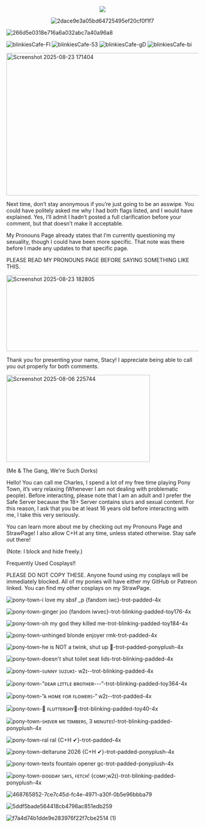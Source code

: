 <p align="center"> <img src="https://komarev.com/ghpvc/?username=charleswasaway&color=blue"> </p>

<p align="center"> <img src="(https://spotify-github-profile.kittinanx.com/api/view?uid=oqhfu5vc1lyvi4oew35ue4ddw&cover_image=true&theme=default&show_offline=true&background_color=1d065b&interchange=false&bar_color=bebec6&bar_color_cover=false)](https://github.com/kittinan/spotify-github-profile)</p>

NOTE ABOUT THE FLAGS:
You will see both the Bisexual and Lesbian flags on my Pronouns Page. This is not because I identify as both at the same time, but because I’m currently questioning my sexuality and trying to figure out which label feels right for me. Having both flags simply represents where I am in my journey and shows the possibilities I’m considering, not a contradiction.

![2dace9e3a05bd64725495ef20cf0f1f7](https://github.com/user-attachments/assets/35c95bdb-67c4-40aa-ba00-5ba95a7eb3ac)

![266d5e0318e716a6a032abc7a40a96a8](https://github.com/user-attachments/assets/0bc2df70-4bef-470f-bbc4-2393f0c485ab)

![blinkiesCafe-Fl](https://github.com/user-attachments/assets/b428dcde-6bf6-4bbd-b1a0-1269110f7c81)
![blinkiesCafe-53](https://github.com/user-attachments/assets/411deb7e-dd5e-4790-8e7b-0a1027ed0531)
![blinkiesCafe-gD](https://github.com/user-attachments/assets/35ed2b83-ec72-4c5d-82d3-90eab1c0d6da)
![blinkiesCafe-bi](https://github.com/user-attachments/assets/dd6c1bec-58a3-4802-adc9-5f5d4a17278f)

<img width="693" height="374" alt="Screenshot 2025-08-23 171404" src="https://github.com/user-attachments/assets/f151d3c0-c094-43a5-9023-62ce21493442" />

Next time, don’t stay anonymous if you’re just going to be an asswipe. You could have politely asked me why I had both flags listed, and I would have explained. Yes, I’ll admit I hadn’t posted a full clarification before your comment, but that doesn’t make it acceptable.

My Pronouns Page already states that I’m currently questioning my sexuality, though I could have been more specific. That note was there before I made any updates to that specific page.

PLEASE READ MY PRONOUNS PAGE BEFORE SAYING SOMETHING LIKE THIS.

<img width="695" height="200" alt="Screenshot 2025-08-23 182805" src="https://github.com/user-attachments/assets/a098b773-8494-4406-a44e-62330a5bf0b1" />

Thank you for presenting your name, Stacy! I appreciate being able to call you out properly for both comments.


<img width="376" height="229" alt="Screenshot 2025-08-06 225744" src="https://github.com/user-attachments/assets/148967e2-4db2-42e8-9cf8-ba2f8072b4f3" />

(Me & The Gang, We're Such Dorks)


Hello! You can call me Charles, I spend a lot of my free time playing Pony Town, it’s very relaxing (Whenever I am not dealing with problematic people). Before interacting, please note that I am an adult and I prefer the Safe Server because the 18+ Server contains slurs and sexual content. For this reason, I ask that you be at least 16 years old before interacting with me, I take this very seriously.

You can learn more about me by checking out my Pronouns Page and StrawPage! I also allow C+H at any time, unless stated otherwise.
Stay safe out there!

(Note: I block and hide freely.)

Frequently Used Cosplays!!

PLEASE DO NOT COPY THESE. Anyone found using my cosplays will be immediately blocked. All of my ponies will have either my GitHub or Patreon linked. You can find my other cosplays on my StrawPage.

![pony-town-i love my sbsf _p {fandom iwc}-trot-padded-4x](https://github.com/user-attachments/assets/4333dda1-034c-4254-bbb9-f37e2616e76e)

![pony-town-ginger joo {fandom iwvec}-trot-blinking-padded-toy176-4x](https://github.com/user-attachments/assets/55212617-f609-4b77-ba81-59a37660354a)

![pony-town-oh my god they killed me-trot-blinking-padded-toy184-4x](https://github.com/user-attachments/assets/8ce0b7e3-8cf6-4534-b094-161fee913f62)

![pony-town-unhinged blonde enjoyer rmk-trot-padded-4x](https://github.com/user-attachments/assets/c91b13e9-40de-46b2-87aa-c51944bbc423)

![pony-town-he is NOT a twink, shut up 🙏-trot-padded-ponyplush-4x](https://github.com/user-attachments/assets/d074fffa-b254-497e-bd73-1720e2d8b20b)

![pony-town-doesn't shut toilet seat lids-trot-blinking-padded-4x](https://github.com/user-attachments/assets/99d3c211-4487-4c8c-b789-6ea977c70a51)

![pony-town-ꜱᴜɴɴʏ ꜱᴜᴢᴜᴋɪ- ᴡ2ɪ--trot-blinking-padded-4x](https://github.com/user-attachments/assets/419af091-b38d-4f38-8760-c3c92b358d23)

![pony-town-”ᴅᴇᴀʀ ʟɪᴛᴛʟᴇ ʙʀᴏᴛʜᴇʀ---”-trot-blinking-padded-toy364-4x](https://github.com/user-attachments/assets/f013abc4-26ee-4fa4-aafd-dae750bb56a5)

![pony-town-”ᴀ ʜᴏᴍᴇ ꜰᴏʀ ꜰʟᴏᴡᴇʀꜱ-” ᴡ2ɪ--trot-padded-4x](https://github.com/user-attachments/assets/00ae71fc-b133-4ab6-8daa-593922f02b05)

![pony-town-🦋 ꜰʟᴜᴛᴛᴇʀꜱʜʏ🦋-trot-blinking-padded-toy40-4x](https://github.com/user-attachments/assets/b8401195-56dc-4008-844e-5a28e3b79b3b)

![pony-town-ꜱʜɪᴠᴇʀ ᴍᴇ ᴛɪᴍʙᴇʀꜱ, 3 ᴍɪɴᴜᴛᴇꜱ!-trot-blinking-padded-ponyplush-4x](https://github.com/user-attachments/assets/609feb7a-1914-463e-81fe-99ff35e93775)

![pony-town-ral ral {C+H ✔}-trot-padded-4x](https://github.com/user-attachments/assets/c02fce34-5a2d-4bbf-b9cd-e660a8146e70)

![pony-town-deltarune 2026 {C+H ✔}-trot-padded-ponyplush-4x](https://github.com/user-attachments/assets/bc5803c3-b1d1-4cab-9404-cd7683410304)

![pony-town-_texts fountain opener gc_-trot-padded-ponyplush-4x](https://github.com/user-attachments/assets/a1f7865e-d071-4b03-9e91-301ceeb389d7)

![pony-town-ᴅᴏɢᴅᴀʏ ꜱᴀʏꜱ, ꜰᴇᴛᴄʜ! {ᴄᴏᴍꜰ;ᴡ2ɪ}-trot-blinking-padded-ponyplush-4x](https://github.com/user-attachments/assets/e5d16259-aba7-490b-b1ed-c4f2fc9e45af)

![468765852-7ce7c45d-fc4e-4971-a30f-0b5e96bbba79](https://github.com/user-attachments/assets/da27b301-3c4c-4352-bdb1-75d761c46f97)

![5ddf5bade564418cb4796ac851edb259](https://github.com/user-attachments/assets/c8a25669-bf77-4936-9ce2-47ab49b1f42b)

![f7a4d74b1dde9e283976f22f7cbe2514 (1)](https://github.com/user-attachments/assets/54ae6bbe-597b-4e90-bc90-9f60cb752106)
